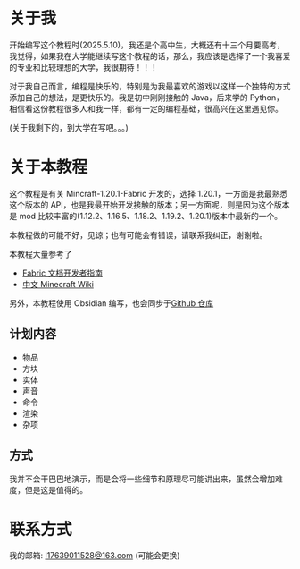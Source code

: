 # 关于我

开始编写这个教程时(2025.5.10)，我还是个高中生，大概还有十三个月要高考，我觉得，如果我在大学能继续写这个教程的话，那么，我应该是选择了一个我喜爱的专业和比较理想的大学，我很期待！！！


对于我自己而言，编程是快乐的，特别是为我最喜欢的游戏以这样一个独特的方式添加自己的想法，是更快乐的。我是初中刚刚接触的 Java，后来学的 Python，相信看这份教程很多人和我一样，都有一定的编程基础，很高兴在这里遇见你。

(关于我剩下的，到大学在写吧。。。)

# 关于本教程

这个教程是有关 Mincraft-1.20.1-Fabric 开发的，选择 1.20.1，一方面是我最熟悉这个版本的 API，也是我最开始开发接触的版本；另一方面呢，则是因为这个版本是 mod 比较丰富的(1.12.2、1.16.5、1.18.2、1.19.2、1.20.1)版本中最新的一个。

本教程做的可能不好，见谅；也有可能会有错误，请联系我纠正，谢谢啦。

本教程大量参考了

- [Fabric 文档开发者指南](https://docs.fabricmc.net/zh_cn/1.20.4/develop/)
- [中文 Minecraft Wiki](https://zh.minecraft.wiki/)

另外，本教程使用 Obsidian 编写，也会同步于[Github 仓库](https://github.com/PolarBear-tech/MyNote)

## 计划内容

- 物品
- 方块
- 实体
- 声音
- 命令
- 渲染
- 杂项

## 方式

我并不会干巴巴地演示，而是会将一些细节和原理尽可能讲出来，虽然会增加难度，但是这是值得的。

# 联系方式

我的邮箱: l17639011528@163.com (可能会更换)
